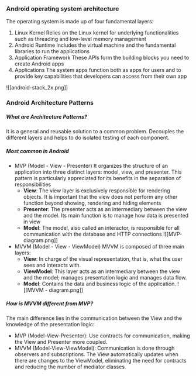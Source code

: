 ### Android operating system architecture
The operating system is made up of four fundamental layers:
1. Linux Kernel
   Relies on the Linux kernel for underlying functionalities such as threading and low-level memory management
2. Android Runtime
   Includes the virtual machine and the fundamental libraries to run the applications
3. Application Framework
   These APIs form the building blocks you need to create Android apps
4. Applications
   The system apps function both as apps for users and to provide key capabilities that developers can access from their own app

![[android-stack_2x.png]]

### Android Architecture Patterns
##### What are Architecture Patterns?
It is a general and reusable solution to a common problem.
Decouples the different layers and helps to do isolated testing of each component.
##### Most common in Android
- MVP (Model - View - Presenter)
  It organizes the structure of an application into three distinct layers: model, view, and presenter. This pattern is particularly appreciated for its benefits in the separation of responsibilities
  - **View**: The view layer is exclusively responsible for rendering objects. It is important that the view does not perform any other function beyond showing, rendering and hiding elements
  - **Presenter**: The presenter acts as an intermediary between the view and the model. Its main function is to manage how data is presented in view
  - **Model**: The model, also called an interactor, is responsible for all communication with the database and HTTP connections ![[MVP-diagram.png]]
- MVVM (Model - View - ViewModel)
  MVVM is composed of three main layers:
  * **View**: In charge of the visual representation, that is, what the user sees and interacts with.
  * **ViewModel**: This layer acts as an intermediary between the view and the model; manages presentation logic and manages data flow.
  * **Model**: Contains the data and business logic of the application.
    ![[MVVM - diagram.png]]
##### How is MVVM different from MVP?
The main difference lies in the communication between the View and the knowledge of the presentation logic:
- MVP (Model-View-Presenter): Use contracts for communication, making the View and Presenter more coupled.
- MVVM (Model-View-ViewModel): Communication is done through observers and subscriptions. The View automatically updates when there are changes to the ViewModel, eliminating the need for contracts and reducing the number of mediator classes.